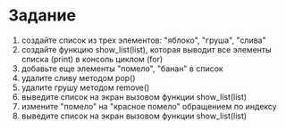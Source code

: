 # Задание
1. создайте список из трех элементов:
"яблоко", "груша", "слива"
2. создайте функцию show_list(list),
которая выводит все элементы списка (print) в консоль циклом (for)
3. добавьте еще элементы "помело", "банан" в список
4. удалите сливу методом pop()
5. удалите грушу методом remove()
6. выведите список на экран вызовом функции show_list(list)
7. измените "помело" на "красное помело" обращением по индексу
8. выведите список на экран вызовом функции show_list(list)
